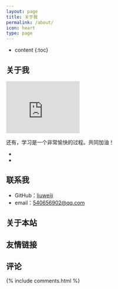 ```yaml
---
layout: page
title: 关于我
permalink: /about/
icon: heart
type: page
---
```


* content
{:toc}

## 关于我

<iframe src="https://githubbadge.appspot.com/liuweiji?s=1" style="border: 0;height: 142px;width: 200px;overflow: hidden;" frameBorder="0"></iframe>



还有，学习是一个非常愉快的过程。共同加油！

* 
* 

## 联系我

* GitHub：[liuweiji](https://github.com/liuweiji)
* email：540656902@qq.com


## 关于本站



## 友情链接


## 评论

{% include comments.html %}
